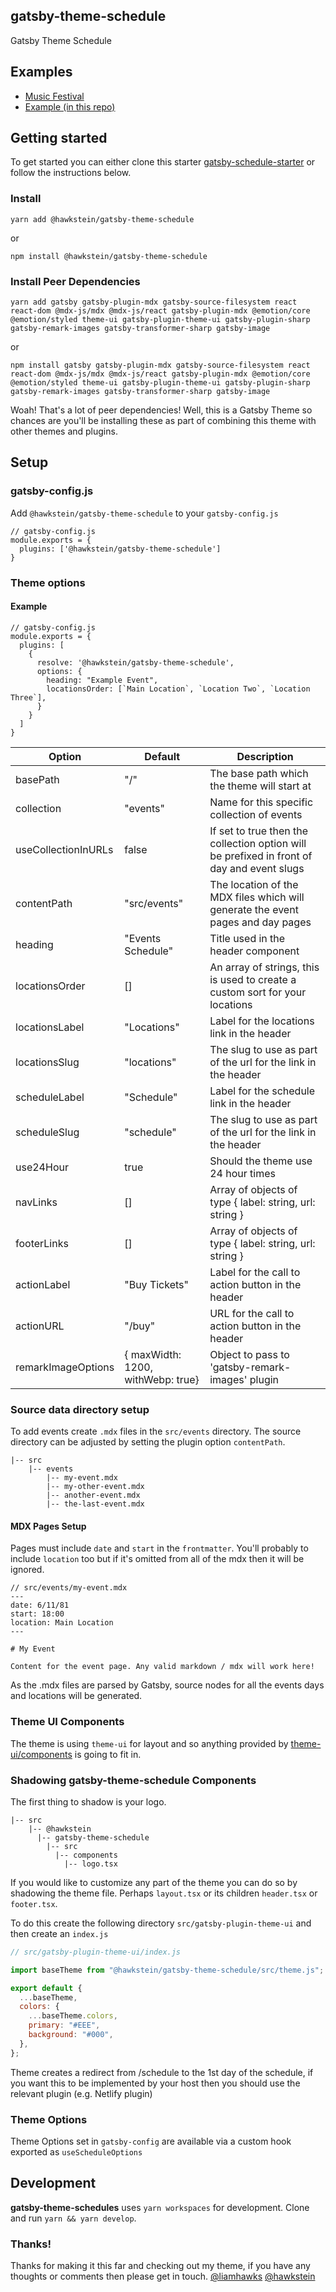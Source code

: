 ## gatsby-theme-schedule

Gatsby Theme Schedule

## Examples

- [Music Festival](https://gatsby-theme-schedule-festival.netlify.com/)
- [Example (in this repo)](https://gatsby-theme-schedule.netlify.com/)

## Getting started

To get started you can either clone this starter [gatsby-schedule-starter](https://github.com/hawkstein/gatsby-schedule-starter) or follow the instructions below.

### Install

```
yarn add @hawkstein/gatsby-theme-schedule
```

or

```
npm install @hawkstein/gatsby-theme-schedule
```

### Install Peer Dependencies

```
yarn add gatsby gatsby-plugin-mdx gatsby-source-filesystem react react-dom @mdx-js/mdx @mdx-js/react gatsby-plugin-mdx @emotion/core @emotion/styled theme-ui gatsby-plugin-theme-ui gatsby-plugin-sharp gatsby-remark-images gatsby-transformer-sharp gatsby-image
```

or

```
npm install gatsby gatsby-plugin-mdx gatsby-source-filesystem react react-dom @mdx-js/mdx @mdx-js/react gatsby-plugin-mdx @emotion/core @emotion/styled theme-ui gatsby-plugin-theme-ui gatsby-plugin-sharp gatsby-remark-images gatsby-transformer-sharp gatsby-image
```

Woah! That's a lot of peer dependencies! Well, this is a Gatsby Theme so chances are you'll be installing these as part of combining this theme with other themes and plugins.

## Setup

### gatsby-config.js

Add `@hawkstein/gatsby-theme-schedule` to your `gatsby-config.js`

```
// gatsby-config.js
module.exports = {
  plugins: ['@hawkstein/gatsby-theme-schedule']
}
```

### Theme options

#### Example

```
// gatsby-config.js
module.exports = {
  plugins: [
    {
      resolve: '@hawkstein/gatsby-theme-schedule',
      options: {
        heading: "Example Event",
        locationsOrder: [`Main Location`, `Location Two`, `Location Three`],
      }
    }
  ]
}
```

| Option              | Default                           | Description                                                                                |
| ------------------- | --------------------------------- | ------------------------------------------------------------------------------------------ |
| basePath            | "/"                               | The base path which the theme will start at                                                |
| collection          | "events"                          | Name for this specific collection of events                                                |
| useCollectionInURLs | false                             | If set to true then the collection option will be prefixed in front of day and event slugs |
| contentPath         | "src/events"                      | The location of the MDX files which will generate the event pages and day pages            |
| heading             | "Events Schedule"                 | Title used in the header component                                                         |
| locationsOrder      | []                                | An array of strings, this is used to create a custom sort for your locations               |
| locationsLabel      | "Locations"                       | Label for the locations link in the header                                                 |
| locationsSlug       | "locations"                       | The slug to use as part of the url for the link in the header                              |
| scheduleLabel       | "Schedule"                        | Label for the schedule link in the header                                                  |
| scheduleSlug        | "schedule"                        | The slug to use as part of the url for the link in the header                              |
| use24Hour           | true                              | Should the theme use 24 hour times                                                         |
| navLinks            | []                                | Array of objects of type { label: string, url: string }                                    |
| footerLinks         | []                                | Array of objects of type { label: string, url: string }                                    |
| actionLabel         | "Buy Tickets"                     | Label for the call to action button in the header                                          |
| actionURL           | "/buy"                            | URL for the call to action button in the header                                            |
| remarkImageOptions  | { maxWidth: 1200, withWebp: true} | Object to pass to 'gatsby-remark-images' plugin                                            |

### Source data directory setup

To add events create `.mdx` files in the `src/events` directory. The source directory can be adjusted by setting the plugin option `contentPath`.

<!-- prettier-ignore -->
```
|-- src
    |-- events
        |-- my-event.mdx
        |-- my-other-event.mdx
        |-- another-event.mdx
        |-- the-last-event.mdx

```

#### MDX Pages Setup

Pages must include `date` and `start` in the `frontmatter`. You'll probably to include `location` too but if it's omitted from all of the mdx then it will be ignored.

```
// src/events/my-event.mdx
---
date: 6/11/81
start: 18:00
location: Main Location
---

# My Event

Content for the event page. Any valid markdown / mdx will work here!

```

As the .mdx files are parsed by Gatsby, source nodes for all the events days and locations will be generated.

### Theme UI Components

The theme is using `theme-ui` for layout and so anything provided by [theme-ui/components](https://theme-ui.com/components) is going to fit in.

### Shadowing gatsby-theme-schedule Components

The first thing to shadow is your logo.

```
|-- src
    |-- @hawkstein
      |-- gatsby-theme-schedule
        |-- src
          |-- components
            |-- logo.tsx
```

If you would like to customize any part of the theme you can do so by shadowing the theme file. Perhaps `layout.tsx` or its children `header.tsx` or `footer.tsx`.

To do this create the following directory `src/gatsby-plugin-theme-ui` and then create an `index.js`

```javascript
// src/gatsby-plugin-theme-ui/index.js

import baseTheme from "@hawkstein/gatsby-theme-schedule/src/theme.js";

export default {
  ...baseTheme,
  colors: {
    ...baseTheme.colors,
    primary: "#EEE",
    background: "#000",
  },
};
```

Theme creates a redirect from /schedule to the 1st day of the schedule, if you want this to be implemented by your host then you should use the relevant plugin (e.g. Netlify plugin)

### Theme Options

Theme Options set in `gatsby-config` are available via a custom hook exported as `useScheduleOptions`

## Development

**gatsby-theme-schedules** uses `yarn workspaces` for development. Clone and run `yarn && yarn develop`.

### Thanks!

Thanks for making it this far and checking out my theme, if you have any thoughts or comments then please get in touch.
[@liamhawks](https://twitter.com/liamhawks)
[@hawkstein](https://github.com/hawkstein)
